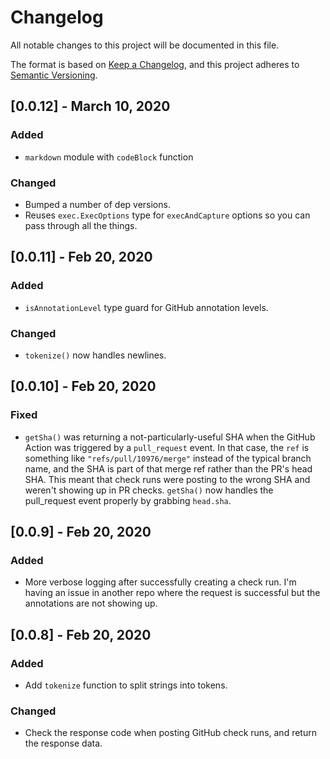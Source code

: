 # Changelog

All notable changes to this project will be documented in this file.

The format is based on [Keep a Changelog](https://keepachangelog.com/en/1.0.0/),
and this project adheres to [Semantic Versioning](https://semver.org/spec/v2.0.0.html).

## [0.0.12] - March 10, 2020

### Added

- `markdown` module with `codeBlock` function

### Changed

- Bumped a number of dep versions.
- Reuses `exec.ExecOptions` type for `execAndCapture` options so you can pass
  through all the things.

## [0.0.11] - Feb 20, 2020

### Added

- `isAnnotationLevel` type guard for GitHub annotation levels.

### Changed

- `tokenize()` now handles newlines.

## [0.0.10] - Feb 20, 2020

### Fixed

- `getSha()` was returning a not-particularly-useful SHA when the GitHub Action
  was triggered by a `pull_request` event. In that case, the `ref` is something
  like `"refs/pull/10976/merge"` instead of the typical branch name, and the SHA
  is part of that merge ref rather than the PR's head SHA. This meant that check
  runs were posting to the wrong SHA and weren't showing up in PR checks.
  `getSha()` now handles the pull_request event properly by grabbing `head.sha`.

## [0.0.9] - Feb 20, 2020

### Added

- More verbose logging after successfully creating a check run. I'm having an
  issue in another repo where the request is successful but the annotations are
  not showing up.

## [0.0.8] - Feb 20, 2020

### Added

- Add `tokenize` function to split strings into tokens.

### Changed

- Check the response code when posting GitHub check runs, and return the response data.
